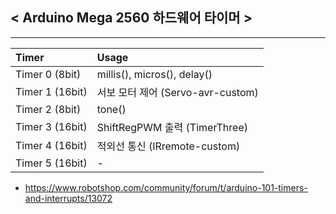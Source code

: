 ## < Arduino Mega 2560 하드웨어 타이머 >

---

| Timer | Usage |
|:---|:---|
| Timer 0 (8bit) | millis(), micros(), delay() |
| Timer 1 (16bit) | 서보 모터 제어 (Servo-avr-custom) |
| Timer 2 (8bit) | tone() | 
| Timer 3 (16bit) | ShiftRegPWM 출력 (TimerThree) |
| Timer 4 (16bit) | 적외선 통신 (IRremote-custom) |
| Timer 5 (16bit) | - |

- https://www.robotshop.com/community/forum/t/arduino-101-timers-and-interrupts/13072